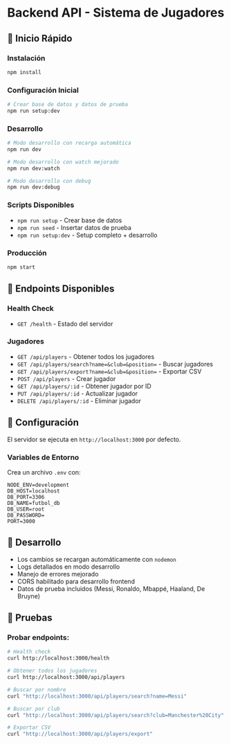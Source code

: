 # Backend API - Sistema de Jugadores

## 🚀 Inicio Rápido

### Instalación
```bash
npm install
```

### Configuración Inicial
```bash
# Crear base de datos y datos de prueba
npm run setup:dev
```

### Desarrollo
```bash
# Modo desarrollo con recarga automática
npm run dev

# Modo desarrollo con watch mejorado
npm run dev:watch

# Modo desarrollo con debug
npm run dev:debug
```

### Scripts Disponibles
- `npm run setup` - Crear base de datos
- `npm run seed` - Insertar datos de prueba
- `npm run setup:dev` - Setup completo + desarrollo

### Producción
```bash
npm start
```

## 📡 Endpoints Disponibles

### Health Check
- `GET /health` - Estado del servidor

### Jugadores
- `GET /api/players` - Obtener todos los jugadores
- `GET /api/players/search?name=&club=&position=` - Buscar jugadores
- `GET /api/players/export?name=&club=&position=` - Exportar CSV
- `POST /api/players` - Crear jugador
- `GET /api/players/:id` - Obtener jugador por ID
- `PUT /api/players/:id` - Actualizar jugador
- `DELETE /api/players/:id` - Eliminar jugador

## 🔧 Configuración

El servidor se ejecuta en `http://localhost:3000` por defecto.

### Variables de Entorno
Crea un archivo `.env` con:
```
NODE_ENV=development
DB_HOST=localhost
DB_PORT=3306
DB_NAME=futbol_db
DB_USER=root
DB_PASSWORD=
PORT=3000
```

## 📝 Desarrollo

- Los cambios se recargan automáticamente con `nodemon`
- Logs detallados en modo desarrollo
- Manejo de errores mejorado
- CORS habilitado para desarrollo frontend
- Datos de prueba incluidos (Messi, Ronaldo, Mbappé, Haaland, De Bruyne)

## 🧪 Pruebas

### Probar endpoints:
```bash
# Health check
curl http://localhost:3000/health

# Obtener todos los jugadores
curl http://localhost:3000/api/players

# Buscar por nombre
curl "http://localhost:3000/api/players/search?name=Messi"

# Buscar por club
curl "http://localhost:3000/api/players/search?club=Manchester%20City"

# Exportar CSV
curl "http://localhost:3000/api/players/export"
```
